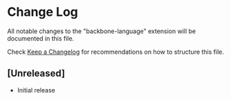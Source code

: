 # Change Log

All notable changes to the "backbone-language" extension will be documented in this file.

Check [Keep a Changelog](http://keepachangelog.com/) for recommendations on how to structure this file.

## [Unreleased]

- Initial release